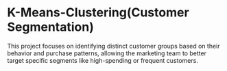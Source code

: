 # K-Means-Clustering(Customer Segmentation)
This project focuses on identifying distinct customer groups based on their behavior and purchase patterns, allowing the marketing team to better target specific segments like high-spending or frequent customers.

